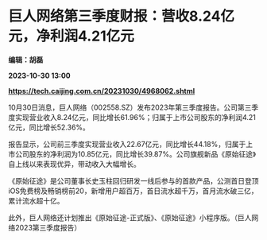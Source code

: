 # 巨人网络第三季度财报：营收8.24亿元，净利润4.21亿元
**编辑：胡磊**

**2023-10-30 13:00**

**https://tech.caijing.com.cn/20231030/4968062.shtml**

10月30日消息，巨人网络（002558.SZ）发布2023年第三季度报告。公司第三季度实现营业收入8.24亿元，同比增长61.96%；归属于上市公司股东的净利润4.21亿元，同比增长52.36%。

报告显示，公司前三季度实现营业收入22.67亿元，同比增长44.18%，归属于上市公司股东的净利润为10.85亿元，同比增长39.87%。公司旗舰新品《原始征途》自上线以来表现优异，带动收入大幅增长。

《原始征途》是公司董事长史玉柱回归研发一线后参与的首款产品，公测首日登顶iOS免费榜及畅销榜前20，新增用户超百万，首日流水超千万，首月流水破三亿，累计流水超十亿。

此外，巨人网络还计划推出《原始征途-正式版》、《原始征途》小程序版。（巨人网络2023第三季度报告）
